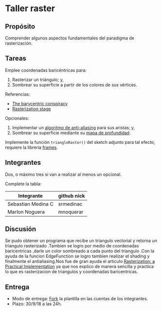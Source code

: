 # Taller raster

## Propósito

Comprender algunos aspectos fundamentales del paradigma de rasterización.

## Tareas

Emplee coordenadas baricéntricas para:

1. Rasterizar un triángulo; y,
2. Sombrear su superficie a partir de los colores de sus vértices.

Referencias:

* [The barycentric conspiracy](https://fgiesen.wordpress.com/2013/02/06/the-barycentric-conspirac/)
* [Rasterization stage](https://www.scratchapixel.com/lessons/3d-basic-rendering/rasterization-practical-implementation/rasterization-stage)

Opcionales:

1. Implementar un [algoritmo de anti-aliasing](https://www.scratchapixel.com/lessons/3d-basic-rendering/rasterization-practical-implementation/rasterization-practical-implementation) para sus aristas; y,
2. Sombrear su superficie mediante su [mapa de profundidad](https://en.wikipedia.org/wiki/Depth_map).

Implemente la función ```triangleRaster()``` del sketch adjunto para tal efecto, requiere la librería [frames](https://github.com/VisualComputing/frames/releases).

## Integrantes

Dos, o máximo tres si van a realizar al menos un opcional.

Complete la tabla:

| Integrante | github nick |
|------------|-------------|
| Sebastian Medina C           | srmedinac            |
| Marlon Noguera | mnoquerar |

## Discusión

Se pudo obtener un programa que recibe un triangulo vectorial y retorna un triangulo rasterizado .Tambien se logro por medio de coordenadas baricentricas ,darle un color sombreado a cada punto del triangulo .Con la ayuda de la funcion EdgeFunction se logro tambien realizar el shading y finalmente el antialiasing.Nos fue de gran ayuda el articulo [Rasterization: a Practical Implementation](https://www.scratchapixel.com/lessons/3d-basic-rendering/rasterization-practical-implementation/rasterization-stage) ya que nos explico de manera sencilla y practica lo que es rasterizacion de triangulos y coordenadas baricentricas.

## Entrega

* Modo de entrega: [Fork](https://help.github.com/articles/fork-a-repo/) la plantilla en las cuentas de los integrantes.
* Plazo: 30/9/18 a las 24h.
